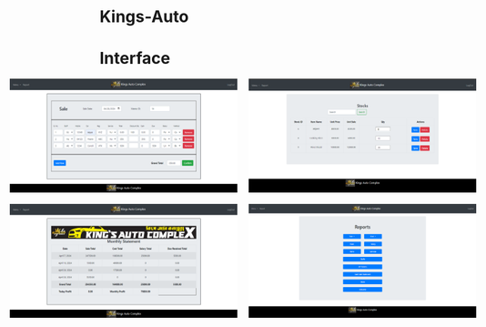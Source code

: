 # Kings-Auto

# Interface
<div style="display:flex;justify-content:center;">
  <img src="git_images/1.png" width="400" height="200" style="margin-right:10px"/>
  <img src="git_images/2.png" width="400" height="200" style="margin-left:10px"/>
</div>
<div style="display:flex;justify-content:center;margin-top:20px;">
  <img src="git_images/3.png" width="400" height="200" style="margin-right:10px"/>
  <img src="git_images/4.png" width="400" height="200" style="margin-left:10px"/>
</div>
